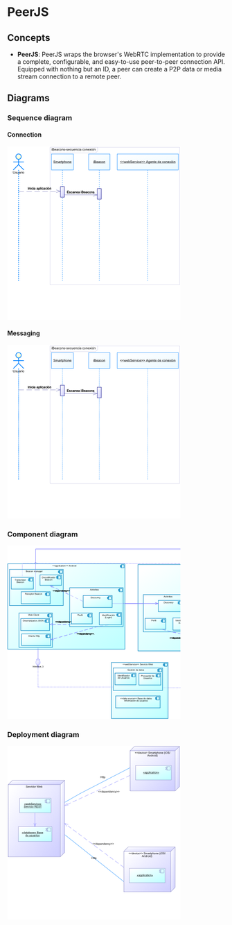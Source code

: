 # PeerJS

## Concepts

- __PeerJS__: PeerJS wraps the browser's WebRTC implementation to provide a complete, configurable, and easy-to-use peer-to-peer connection API. Equipped with nothing but an ID, a peer can create a P2P data or media stream connection to a remote peer.

## Diagrams

### Sequence diagram

#### Connection

![alt tag](https://raw.githubusercontent.com/Bruno125/Demo-iBeacon/master/Documentation/Sequence%20Diagram%20(Connection).png)

#### Messaging

![alt tag](https://raw.githubusercontent.com/Bruno125/Demo-iBeacon/master/Documentation/Sequence%20Diagram%20(Connection).png)

### Component diagram

![alt tag](https://raw.githubusercontent.com/Bruno125/Demo-iBeacon/master/Documentation/Components%20Diagram.png)

### Deployment diagram

![alt tag](https://raw.githubusercontent.com/Bruno125/Demo-iBeacon/master/Documentation/Deployment%20Diagram.png)
